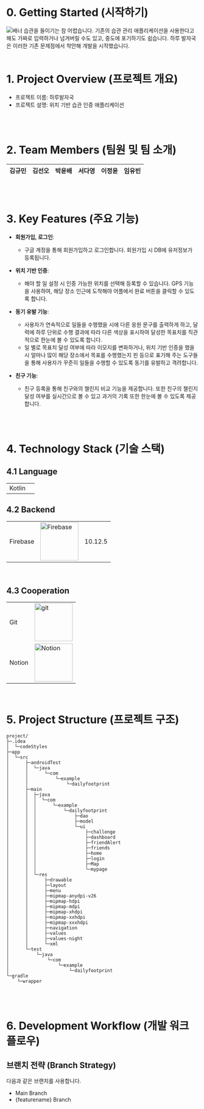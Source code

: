 # 0. Getting Started (시작하기)
<img src="https://i.ibb.co/9vGRHYx/image-5.png"  alt="배너">
습관을 들이기는 참 어렵습니다. 기존의 습관 관리 애플리케이션을 사용한다고 해도 가짜로 입력하거나 넘겨버릴 수도 있고, 중도에 포기하기도 쉽습니다. 하루 발자국은 이러한 기존 문제점에서 착안해 개발을 시작했습니다.

<br/>
<br/>

# 1. Project Overview (프로젝트 개요)
- 프로젝트 이름: 하루발자국
- 프로젝트 설명: 위치 기반 습관 인증 애플리케이션

<br/>
<br/>

# 2. Team Members (팀원 및 팀 소개)
| 김규민 | 김선오 | 박윤배 | 서다영 | 이정윤 | 임유빈 
|:------:|:------:|:------:|:------:|:------:|:------:|

<br/>
<br/>

# 3. Key Features (주요 기능)
- **회원가입, 로그인**:
  - 구글 계정을 통해 회원가입하고 로그인합니다. 회원가입 시 DB에 유저정보가 등록됩니다.

- **위치 기반 인증**:
  - 해야 할 일 설정 시 인증 가능한 위치를 선택해 등록할 수 있습니다. 
    GPS 기능을 사용하여, 해당 장소 인근에 도착해야 어플에서 완료 버튼을 클릭할 수 있도록 합니다.

- **동기 유발 기능**:
  - 사용자가 연속적으로 일들을 수행했을 시에 다른 응원 문구를 출력하게 하고, 
    달력에 하루 단위로 수행 결과에 따라 다른 색상을 표시하여 달성한 목표치를 직관적으로 한눈에 볼 수 있도록 합니다.
  - 일 별로 목표치 달성 여부에 따라 이모지를 변화하거나, 위치 기반 인증을 했을 시 
    얼마나 많이 해당 장소에서 목표를 수행했는지 핀 등으로 표기해 주는 도구들을 통해 사용자가 꾸준히 일들을 수행할 수 있도록 동기를 유발하고 격려합니다.
- **친구 기능**:
  - 친구 등록을 통해 친구와의 챌린지 비교 기능을 제공합니다. 
    또한 친구의 챌린지 달성 여부를 실시간으로 볼 수 있고 과거의 기록 또한 한눈에 볼 수 있도록 제공합니다.

<br/>
<br/>

# 4. Technology Stack (기술 스택)
## 4.1 Language
|  |  |
|-----------------|-----------------|
| Kotlin    |

## 4.2 Backend
|  |  |  |
|-----------------|-----------------|-----------------|
| Firebase    |  <img src="https://github.com/user-attachments/assets/1694e458-9bb0-4a0b-8fe6-8efc6e675fa1" alt="Firebase" width="100">    | 10.12.5    |

<br/>

## 4.3 Cooperation
|  |  |
|-----------------|-----------------|
| Git    |  <img src="https://github.com/user-attachments/assets/483abc38-ed4d-487c-b43a-3963b33430e6" alt="git" width="100">    |
| Notion    |  <img src="https://github.com/user-attachments/assets/34141eb9-deca-416a-a83f-ff9543cc2f9a" alt="Notion" width="100">    |

<br/>

# 5. Project Structure (프로젝트 구조)
```plaintext
project/
├─.idea
│  └─codeStyles
├─app
│  └─src
│      ├─androidTest
│      │  └─java
│      │      └─com
│      │          └─example
│      │              └─dailyfootprint
│      ├─main
│      │  ├─java
│      │  │  └─com
│      │  │      └─example
│      │  │          └─dailyfootprint
│      │  │              ├─dao
│      │  │              ├─model
│      │  │              └─ui
│      │  │                  ├─challenge
│      │  │                  ├─dashboard
│      │  │                  ├─friendAlert
│      │  │                  ├─friends
│      │  │                  ├─home
│      │  │                  ├─login
│      │  │                  ├─Map
│      │  │                  └─mypage
│      │  └─res
│      │      ├─drawable
│      │      ├─layout
│      │      ├─menu
│      │      ├─mipmap-anydpi-v26
│      │      ├─mipmap-hdpi
│      │      ├─mipmap-mdpi
│      │      ├─mipmap-xhdpi
│      │      ├─mipmap-xxhdpi
│      │      ├─mipmap-xxxhdpi
│      │      ├─navigation
│      │      ├─values
│      │      ├─values-night
│      │      └─xml
│      └─test
│          └─java
│              └─com
│                  └─example
│                      └─dailyfootprint
└─gradle
    └─wrapper
```

<br/>
<br/>

# 6. Development Workflow (개발 워크플로우)
## 브랜치 전략 (Branch Strategy)
다음과 같은 브랜치를 사용합니다.

- Main Branch
- {featurename} Branch

<br/>
<br/>
